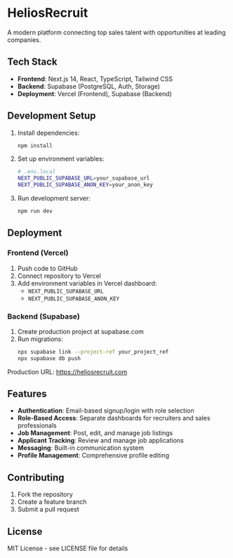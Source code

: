 # HeliosRecruit

A modern platform connecting top sales talent with opportunities at leading companies.

## Tech Stack

- **Frontend**: Next.js 14, React, TypeScript, Tailwind CSS
- **Backend**: Supabase (PostgreSQL, Auth, Storage)
- **Deployment**: Vercel (Frontend), Supabase (Backend)

## Development Setup

1. Install dependencies:
   ```bash
   npm install
   ```

2. Set up environment variables:
   ```bash
   # .env.local
   NEXT_PUBLIC_SUPABASE_URL=your_supabase_url
   NEXT_PUBLIC_SUPABASE_ANON_KEY=your_anon_key
   ```

3. Run development server:
   ```bash
   npm run dev
   ```

## Deployment

### Frontend (Vercel)

1. Push code to GitHub
2. Connect repository to Vercel
3. Add environment variables in Vercel dashboard:
   - `NEXT_PUBLIC_SUPABASE_URL`
   - `NEXT_PUBLIC_SUPABASE_ANON_KEY`

### Backend (Supabase)

1. Create production project at supabase.com
2. Run migrations:
   ```bash
   npx supabase link --project-ref your_project_ref
   npx supabase db push
   ```

Production URL: https://heliosrecruit.com

## Features

- **Authentication**: Email-based signup/login with role selection
- **Role-Based Access**: Separate dashboards for recruiters and sales professionals
- **Job Management**: Post, edit, and manage job listings
- **Applicant Tracking**: Review and manage job applications
- **Messaging**: Built-in communication system
- **Profile Management**: Comprehensive profile editing

## Contributing

1. Fork the repository
2. Create a feature branch
3. Submit a pull request

## License

MIT License - see LICENSE file for details
